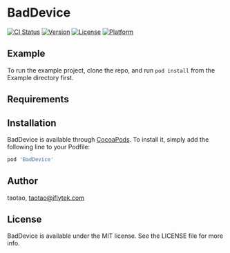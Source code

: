 # BadDevice

[![CI Status](https://img.shields.io/travis/taotao/BadDevice.svg?style=flat)](https://travis-ci.org/taotao/BadDevice)
[![Version](https://img.shields.io/cocoapods/v/BadDevice.svg?style=flat)](https://cocoapods.org/pods/BadDevice)
[![License](https://img.shields.io/cocoapods/l/BadDevice.svg?style=flat)](https://cocoapods.org/pods/BadDevice)
[![Platform](https://img.shields.io/cocoapods/p/BadDevice.svg?style=flat)](https://cocoapods.org/pods/BadDevice)

## Example

To run the example project, clone the repo, and run `pod install` from the Example directory first.

## Requirements

## Installation

BadDevice is available through [CocoaPods](https://cocoapods.org). To install
it, simply add the following line to your Podfile:

```ruby
pod 'BadDevice'
```

## Author

taotao, taotao@iflytek.com

## License

BadDevice is available under the MIT license. See the LICENSE file for more info.
